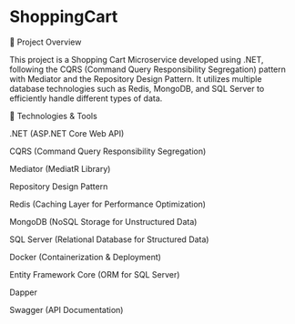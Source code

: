 # ShoppingCart

📌 Project Overview

This project is a Shopping Cart Microservice developed using .NET, following the CQRS (Command Query Responsibility Segregation) pattern with Mediator and the Repository Design Pattern. It utilizes multiple database technologies such as Redis, MongoDB, and SQL Server to efficiently handle different types of data.

🚀 Technologies & Tools

.NET (ASP.NET Core Web API)

CQRS (Command Query Responsibility Segregation)

Mediator (MediatR Library)

Repository Design Pattern

Redis (Caching Layer for Performance Optimization)

MongoDB (NoSQL Storage for Unstructured Data)

SQL Server (Relational Database for Structured Data)

Docker (Containerization & Deployment)

Entity Framework Core (ORM for SQL Server)

Dapper

Swagger (API Documentation)
